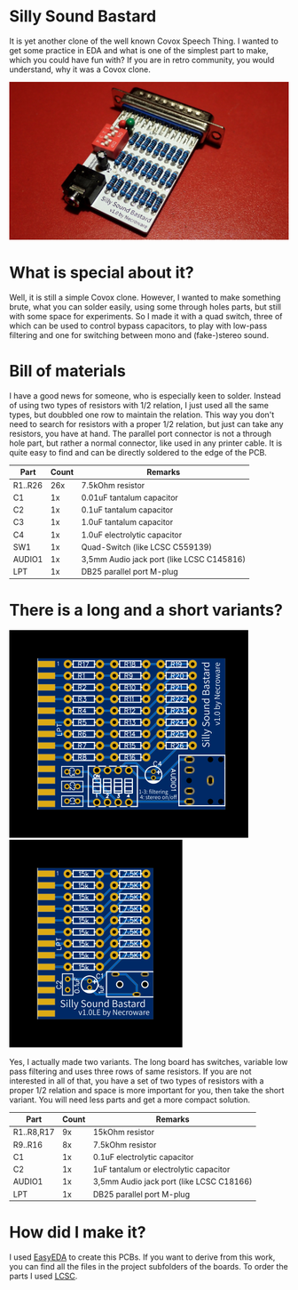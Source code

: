 # Silly Sound Bastard

It is yet another clone of the well known Covox Speech Thing. I wanted to get
some practice in EDA and what is one of the simplest part to make, which you
could have fun with? If you are in retro community, you would understand, why it
was a Covox clone.

![Photo](longboard/photo.jpg)

# What is special about it?

Well, it is still a simple Covox clone. However, I wanted to make something
brute, what you can solder easily, using some through holes parts, but still
with some space for experiments. So I made it with a quad switch, three of which
can be used to control bypass capacitors, to play with low-pass filtering and 
one for switching between mono and (fake-)stereo sound.

# Bill of materials

I have a good news for someone, who is especially keen to solder. Instead of
using two types of resistors with 1/2 relation, I just used all the same types,
but doubbled one row to maintain the relation. This way you don't need to search
for resistors with a proper 1/2 relation, but just can take any resistors, you
have at hand. The parallel port connector is not a through hole part, but rather
a normal connector, like used in any printer cable. It is quite easy to find and
can be directly soldered to the edge of the PCB.

Part   | Count | Remarks
-------|-------| ----------
R1..R26|26x    | 7.5kOhm resistor
C1     |1x     | 0.01uF tantalum capacitor
C2     |1x     | 0.1uF tantalum capacitor
C3     |1x     | 1.0uF tantalum capacitor
C4     |1x     | 1.0uF electrolytic capacitor
SW1    |1x     | Quad-Switch (like LCSC C559139)
AUDIO1 |1x     | 3,5mm Audio jack port (like LCSC C145816)
LPT    |1x     | DB25 parallel port M-plug

# There is a long and a short variants?

![Long Board](longboard/silly-sound-bastard-pcb.svg)
![Short Board](shortboard/silly-sound-bastard-pcb.svg)

Yes, I actually made two variants. The long board has switches, variable low 
pass filtering and uses three rows of same resistors. If you are not interested 
in all of that, you have a set of two types of resistors with a proper 1/2 
relation and space is more important for you, then take the short variant. You
will need less parts and get a more compact solution.

Part      | Count | Remarks
----------|-------| ----------
R1..R8,R17|9x     | 15kOhm resistor
R9..R16   |8x     | 7.5kOhm resistor
C1        |1x     | 0.1uF electrolytic capacitor
C2        |1x     | 1uF tantalum or electrolytic capacitor
AUDIO1    |1x     | 3,5mm Audio jack port (like LCSC C18166)
LPT       |1x     | DB25 parallel port M-plug

# How did I make it?

I used [EasyEDA](https://easyeda.com/) to create this PCBs. If you want to
derive from this work, you can find all the files in the project subfolders of
the boards. To order the parts I used [LCSC](https://lcsc.com).



